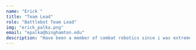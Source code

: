 ```yaml
---
name: "Erick "
title: "Team Lead"
role: "Battlebot Team Lead"
img: "erick_palka.png"
email: "epalka@binghamton.edu"
description: "Have been a member of combat robotics since i was extremely young, Focused on the development and continuation of the 3lb battlebot team "
---
```

